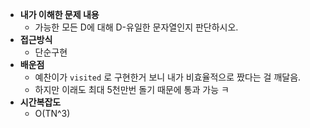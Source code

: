 - **내가 이해한 문제 내용**
  - 가능한 모든 D에 대해 D-유일한 문자열인지 판단하시오.
- **접근방식**
  - 단순구현
- **배운점**
  - 예찬이가 `visited` 로 구현한거 보니 내가 비효율적으로 짰다는 걸 깨달음.
  - 하지만 이래도 최대 5천만번 돌기 때문에 통과 가능 ㅋ
- **시간복잡도**
  - O(TN^3)